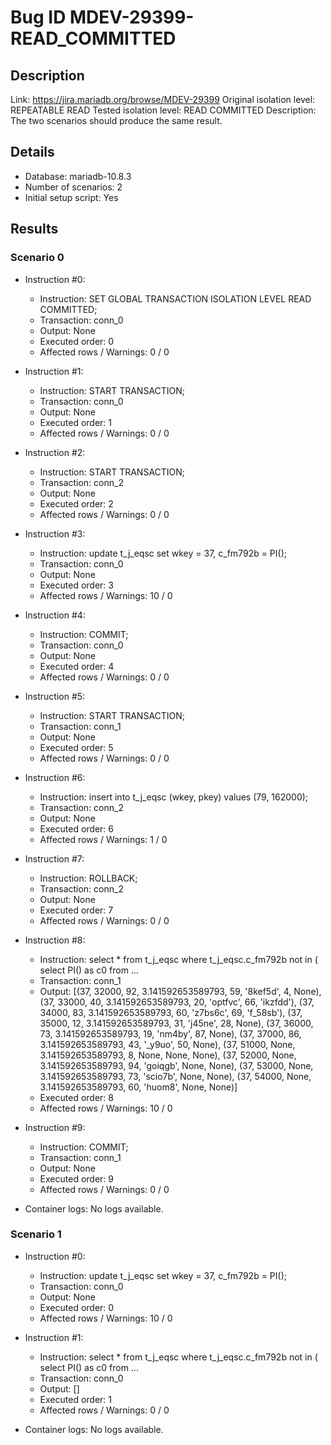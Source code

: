 # Bug ID MDEV-29399-READ_COMMITTED

## Description

Link:                     https://jira.mariadb.org/browse/MDEV-29399
Original isolation level: REPEATABLE READ
Tested isolation level:   READ COMMITTED
Description:              The two scenarios should produce the same result.


## Details
 * Database: mariadb-10.8.3
 * Number of scenarios: 2
 * Initial setup script: Yes

## Results
### Scenario 0
 * Instruction #0:
     - Instruction:  SET GLOBAL TRANSACTION ISOLATION LEVEL READ COMMITTED;
     - Transaction: conn_0
     - Output: None
     - Executed order: 0
     - Affected rows / Warnings: 0 / 0
 * Instruction #1:
     - Instruction:  START TRANSACTION;
     - Transaction: conn_0
     - Output: None
     - Executed order: 1
     - Affected rows / Warnings: 0 / 0
 * Instruction #2:
     - Instruction:  START TRANSACTION;
     - Transaction: conn_2
     - Output: None
     - Executed order: 2
     - Affected rows / Warnings: 0 / 0
 * Instruction #3:
     - Instruction:  update t_j_eqsc set wkey = 37, c_fm792b = PI();
     - Transaction: conn_0
     - Output: None
     - Executed order: 3
     - Affected rows / Warnings: 10 / 0
 * Instruction #4:
     - Instruction:  COMMIT;
     - Transaction: conn_0
     - Output: None
     - Executed order: 4
     - Affected rows / Warnings: 0 / 0
 * Instruction #5:
     - Instruction:  START TRANSACTION;
     - Transaction: conn_1
     - Output: None
     - Executed order: 5
     - Affected rows / Warnings: 0 / 0
 * Instruction #6:
     - Instruction:  insert into t_j_eqsc (wkey, pkey) values (79, 162000);
     - Transaction: conn_2
     - Output: None
     - Executed order: 6
     - Affected rows / Warnings: 1 / 0
 * Instruction #7:
     - Instruction:  ROLLBACK;
     - Transaction: conn_2
     - Output: None
     - Executed order: 7
     - Affected rows / Warnings: 0 / 0
 * Instruction #8:
     - Instruction:  select * from t_j_eqsc where t_j_eqsc.c_fm792b not in ( select PI() as c0 from ...
     - Transaction: conn_1
     - Output: [(37, 32000, 92, 3.141592653589793, 59, '8kef5d', 4, None), (37, 33000, 40, 3.141592653589793, 20, 'optfvc', 66, 'ikzfdd'), (37, 34000, 83, 3.141592653589793, 60, 'z7bs6c', 69, 'f_58sb'), (37, 35000, 12, 3.141592653589793, 31, 'j45ne', 28, None), (37, 36000, 73, 3.141592653589793, 19, 'nm4by', 87, None), (37, 37000, 86, 3.141592653589793, 43, '_y9uo', 50, None), (37, 51000, None, 3.141592653589793, 8, None, None, None), (37, 52000, None, 3.141592653589793, 94, 'goiqgb', None, None), (37, 53000, None, 3.141592653589793, 73, 'scio7b', None, None), (37, 54000, None, 3.141592653589793, 60, 'huom8', None, None)]
     - Executed order: 8
     - Affected rows / Warnings: 10 / 0
 * Instruction #9:
     - Instruction:  COMMIT;
     - Transaction: conn_1
     - Output: None
     - Executed order: 9
     - Affected rows / Warnings: 0 / 0

 * Container logs:
   No logs available.

### Scenario 1
 * Instruction #0:
     - Instruction:  update t_j_eqsc set wkey = 37, c_fm792b = PI();
     - Transaction: conn_0
     - Output: None
     - Executed order: 0
     - Affected rows / Warnings: 10 / 0
 * Instruction #1:
     - Instruction:  select * from t_j_eqsc where t_j_eqsc.c_fm792b not in ( select PI() as c0 from ...
     - Transaction: conn_0
     - Output: []
     - Executed order: 1
     - Affected rows / Warnings: 0 / 0

 * Container logs:
   No logs available.
